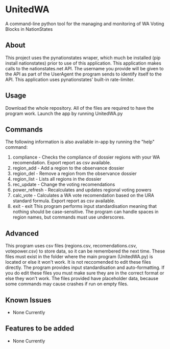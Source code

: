 # UnitedWA
A command-line python tool for the managing and monitoring of WA Voting Blocks in NationStates
## About
This project uses the pynationstates wraper, which much be installed (pip install nationstates) prior to use of this application. This application makes calls to the nationstates.net API. The username you provide will be given to the API as part of the UserAgent the program sends to identify itself to the API. This application uses pynationstates' built-in rate-limiter.
## Usage
Download the whole repository. All of the files are required to have the program work. Launch the app by running UnitedWA.py
## Commands
The following information is also available in-app by running the "help" command:
1. compliance - Checks the compliance of dossier regions with your WA recomendation. Export report as csv available.
2. region_add - Add a region to the observance dossier
3. region_del - Remove a region from the observance dossier
4. region_list - Lists all regions in the dossier
5. rec_update - Change the voting recomendations
6. power_refresh - Recalculates and updates regional voting powers
7. calc_vote - Calculates a WA vote recomendation based on the URA standard formula. Export report as csv available.
8. exit - exit
This program performs input standardisation meaning that nothing should be case-sensitive. The program can handle spaces in region names, but commands must use underscores.
## Advanced
This program uses csv files (regions.csv, recomendations.csv, votepower.csv) to store data, so it can be remembered the next time. These files must exist in the folder where the main program (UnitedWA.py) is located or else it won't work. It is not reccomended to edit these files directly. The program provides input standardisation and auto-formatting. If you do edit these files you must make sure they are in the correct format or else they won't work. The files provided have placeholder data, because some commands may cause crashes if run on empty files.
## Known Issues
- None Currently
## Features to be added
- None Currently
